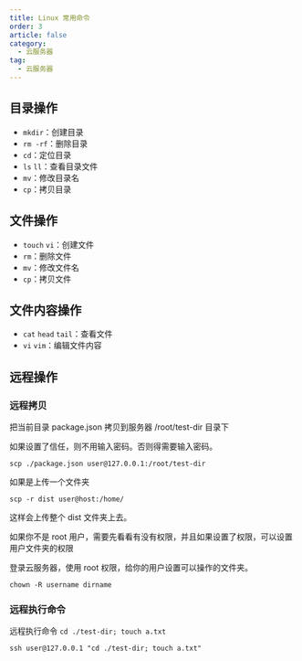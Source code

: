 ```yaml
---
title: Linux 常用命令
order: 3
article: false
category:
  - 云服务器
tag:
  - 云服务器
---
```


## 目录操作

- `mkdir`：创建目录
- `rm -rf`：删除目录 
- `cd`：定位目录 
- `ls` `ll`：查看目录文件 
- `mv`：修改目录名 
- `cp`：拷贝目录

## 文件操作

- `touch` `vi`：创建文件
- `rm`：删除文件
- `mv`：修改文件名
- `cp`：拷贝文件

## 文件内容操作

- `cat` `head` `tail`：查看文件
- `vi` `vim`：编辑文件内容

## 远程操作

### 远程拷贝

把当前目录 package.json 拷贝到服务器 /root/test-dir 目录下

如果设置了信任，则不用输入密码。否则得需要输入密码。

```shell
scp ./package.json user@127.0.0.1:/root/test-dir
```

如果是上传一个文件夹

```shell
scp -r dist user@host:/home/
```

这样会上传整个 dist 文件夹上去。

如果你不是 root 用户，需要先看看有没有权限，并且如果设置了权限，可以设置用户文件夹的权限

登录云服务器，使用 root 权限，给你的用户设置可以操作的文件夹。

```shell
chown -R username dirname
```

### 远程执行命令

远程执行命令 `cd ./test-dir; touch a.txt`

```shell
ssh user@127.0.0.1 "cd ./test-dir; touch a.txt"
```
